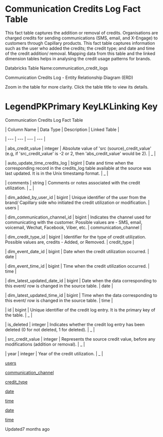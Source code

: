 # Communication Credits Log Fact Table

This fact table captures the addition or removal of credits. Organisations are charged credits for sending communications (SMS, email, and X-Engage) to customers through Capillary products. This fact table captures information such as the user who added the credits; the credit type; and date and time of the credit addition/ removal. Mapping data from this table and the linked dimension tables helps in analysing the credit usage patterns for brands.

Databricks Table Name:communication_credit_logs

Communication Credits Log - Entity Relationship Diagram (ERD)

Zoom in the table for more clarity. Click the table title to view its details.

# LegendPKPrimary KeyLKLinking Key

Communication Credits Log Fact Table

| Column Name | Data Type | Description | Linked Table |

| --- | --- | --- | --- |

| abs_credit_value | integer | Absolute value of 'src (source)_credit_value' (e.g, if 'src_credit_value' is -2 or 2, then 'abs_credit_value' would be 2). | _ |

| auto_update_time_credits_log | bigint | Date and time when the corresponding record in the credits_log table available at the source was last updated. It is in the Unix timestamp format. | _ |

| comments | string | Comments or notes associated with the credit utilization. | _ |

| dim_added_by_user_id | bigint | Unique identifier of the user from the brand/ Capillary side who initiated the credit utilization or modification. | users |

| dim_communication_channel_id | bigint | Indicates the channel used for communicating with the customer. Possible values are - SMS, email, voicemail, Wechat, Facebook, Viber, etc. | communication_channel |

| dim_credit_type_id | bigint | Identifier for the type of credit utilization. Possible values are, credits - Added, or Removed. | credit_type |

| dim_event_date_id | bigint | Date when the credit utilization occurred. | date |

| dim_event_time_id | bigint | Time when the credit utilization occurred. | time |

| dim_latest_updated_date_id | bigint | Date when the data corresponding to this event/ row is changed in the source table. | date |

| dim_latest_updated_time_id | bigint | Time when the data corresponding to this event/ row is changed in the source table. | time |

| id | bigint | Unique identifier of the credit log entry. It is the primary key of the table. | _ |

| is_deleted | integer | Indicates whether the credit log entry has been deleted (0 for not deleted, 1 for deleted). | _ |

| src_credit_value | integer | Represents the source credit value, before any modifications (addition or removal). | _ |

| year | integer | Year of the credit utilization. | _ |



[users](/docs/dimension-tables#users-users)

[communication_channel](/docs/dimension-tables#communication-channel)

[credit_type](/docs/dimension-tables#credit-type)

[date](/docs/dimension-tables#date)

[time](/docs/dimension-tables#time)

[date](/docs/dimension-tables#date)

[time](/docs/dimension-tables#time)

Updated7 months ago